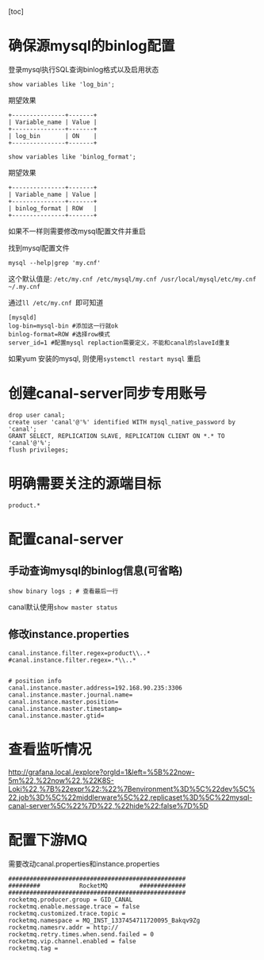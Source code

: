 [toc]

# 确保源mysql的binlog配置

登录mysql执行SQL查询binlog格式以及启用状态

`show variables like 'log_bin';`

期望效果

```
+---------------+-------+
| Variable_name | Value |
+---------------+-------+
| log_bin       | ON    |
+---------------+-------+
```

`show variables like 'binlog_format';`

期望效果

```
+---------------+-------+
| Variable_name | Value |
+---------------+-------+
| binlog_format | ROW   |
+---------------+-------+
```

如果不一样则需要修改mysql配置文件并重启

找到mysql配置文件

`mysql --help|grep 'my.cnf'`

这个默认值是: `/etc/my.cnf /etc/mysql/my.cnf /usr/local/mysql/etc/my.cnf ~/.my.cnf `

通过`ll /etc/my.cnf `即可知道

```
[mysqld]  
log-bin=mysql-bin #添加这一行就ok
binlog-format=ROW #选择row模式
server_id=1 #配置mysql replaction需要定义，不能和canal的slaveId重复
```

如果yum 安装的mysql, 则使用`systemctl restart mysql` 重启

# 创建canal-server同步专用账号

```
drop user canal;
create user 'canal'@'%' identified WITH mysql_native_password by 'canal';
GRANT SELECT, REPLICATION SLAVE, REPLICATION CLIENT ON *.* TO 'canal'@'%';  
flush privileges;
```

# 明确需要关注的源端目标

```
product.*
```



# 配置canal-server

## 手动查询mysql的binlog信息(可省略)

```
show binary logs ; # 查看最后一行
```

canal默认使用`show master status`

## 修改instance.properties

```
canal.instance.filter.regex=product\\..*
#canal.instance.filter.regex=.*\\..*


# position info
canal.instance.master.address=192.168.90.235:3306
canal.instance.master.journal.name=
canal.instance.master.position=
canal.instance.master.timestamp=
canal.instance.master.gtid=
```

# 查看监听情况

http://grafana.local./explore?orgId=1&left=%5B%22now-5m%22,%22now%22,%22K8S-Loki%22,%7B%22expr%22:%22%7Benvironment%3D%5C%22dev%5C%22,job%3D%5C%22middlerware%5C%22,replicaset%3D%5C%22mysql-canal-server%5C%22%7D%22,%22hide%22:false%7D%5D

# 配置下游MQ

需要改动canal.properties和instance.properties

```
##################################################
######### 		    RocketMQ	     #############
##################################################
rocketmq.producer.group = GID_CANAL
rocketmq.enable.message.trace = false
rocketmq.customized.trace.topic =
rocketmq.namespace = MQ_INST_1337454711720095_Bakqv9Zg
rocketmq.namesrv.addr = http://
rocketmq.retry.times.when.send.failed = 0
rocketmq.vip.channel.enabled = false
rocketmq.tag =
```





